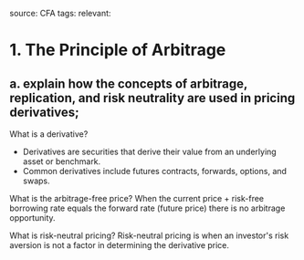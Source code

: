 source: CFA
tags: 
relevant: 

# 1. The Principle of Arbitrage

## a. explain how the concepts of arbitrage, replication, and risk neutrality are used in pricing derivatives;

What is a derivative?
- Derivatives are securities that derive their value from an underlying asset or benchmark.
- Common derivatives include futures contracts, forwards, options, and swaps.

What is the arbitrage-free price?
When the current price + risk-free borrowing rate equals the forward rate (future price) there is no arbitrage opportunity.


What is risk-neutral pricing?
Risk-neutral pricing is when an investor's risk aversion is not a factor in determining the derivative price.

